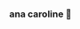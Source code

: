 ### ana caroline 👋

<!--
**anacaroline2306/anacaroline2306** is a ✨ _special_ ✨ repository because its `README.md` (this file) appears on your GitHub profile.

- 🔭
- 🌱 I’m currently learning  programacao  no 
- 👯 I’m looking to collaborate on  estudos
- 🤔 I’m looking for help with  informatica
- 💬 Ask me about programacao

- 📫 How to reach me:@matozoanacaroline  ~~INSTA~~
- 😄 Pronouns: **ela/dela**
- ⚡ Fun fact: .
![Isso é uma imagem](https://img.shields.io/badge/JavaScript-323330?style=for-the-badge&logo=javascript&logoColor=F7DF1E)
